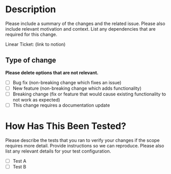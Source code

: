 # Description

Please include a summary of the changes and the related issue. Please also include relevant motivation and context. List any dependencies that are required for this change.

Linear Ticket: (link to notion)

## Type of change

**Please delete options that are not relevant.**

- [ ] Bug fix (non-breaking change which fixes an issue)
- [ ] New feature (non-breaking change which adds functionality)
- [ ] Breaking change (fix or feature that would cause existing functionality to not work as expected)
- [ ] This change requires a documentation update

# How Has This Been Tested?

Please describe the tests that you ran to verify your changes if the scope requires more detail. Provide instructions so we can reproduce. Please also list any relevant details for your test configuration.

- [ ] Test A
- [ ] Test B
